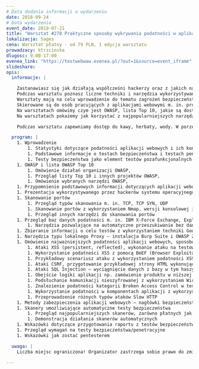 ```yaml
---
# Data dodania informacji o wydarzeniu
date: 2018-09-24
# Data wydarzenia
event_date: 2019-07-21
title: "Warsztat #278 Praktyczne sposoby wykrywania podatności w aplikacjach webowych"
lokalizacja: Sages
cena: Warsztat płatny - od 79 PLN, 1 edycja warsztatu
prowadzacy: ktrzcinska
dlugosc: 9:00-17:00
evenea_link: "https://testwebwaw.evenea.pl/?out=1&source=event_iframe"
slideshare:
opis:
  informacje: |

    Zastanawiasz się jak działają współcześni hackerzy oraz z jakich narzędzi korzystają? 
    Podczas warsztatu poznasz liczne techniki i narzędzia wykorzystywane do przełamywania zabezpieczeń aplikacji webowych.
    Warsztaty mają na celu wprowadzenie do tematu zagrożeń bezpieczeństwa aplikacji webowych.
    Skierowane są do osób pracujących z aplikacjami webowymi m. in. programistów i testerów, którzy chcieliby poznać podstawowe podatności, sposoby ich wykrywania oraz metody ochrony.
    Na warsztatach omówimy czym jest OWASP, lista Top 10, jakie są dostępne bazy podatności oraz co możemy sprawdzić wykonując proste skanowanie portów. Główną część warsztatów będą stanowiły testy aplikacji webowej zawierającej najczęściej występujące podatności m. in. XSS, SQL Injection, CSRF, czy też błędy logiki aplikacji.
    Na warsztatach pokażemy jak korzystać z najpopularniejszych narzędzi do testów bezpieczeństwa w tym narzędzi typu lokalnego Proxy oraz narzędzi do skanowania portów, podsłuchiwania ruchu oraz przechwytywania sesji użytkowników.

    Podczas warsztatu zapewniamy dostęp do kawy, herbaty, wody. W porze obiadowej zapewniamy pizzę w wersji mięsnej lub wegetariańskiej.

  program: |
    1. Wprowadzenie
        1. Statystyki dotyczące podatności aplikacji webowych i ich konsekwencji
        1. Podstawowe informacje o testach bezpieczeństwa i testach penetracyjnych
        1. Testy bezpieczeństwa jako element testów pozafunkcjonalnych
    1. OWASP i lista OWASP Top 10
        1. Omówienie działań organizacji OWASP,
        1. Przegląd listy Top 10 i innych projektów OWASP,
        1. Omówienie wybranych narzędzi OWASP,
    1. Przypomnienie podstawowych informacji dotyczących aplikacji webowych
    1. Prezentacja wykorzystywanego przez hackerów systemu operacyjnego Kali Linux
    1. Skanowanie portów
        1. Przegląd typów skanowania m. in. TCP, TCP SYN, UDP
        1. Skanowanie portów z wykorzystaniem Nmap, wersji konsolowej i GUI (Zenmap), skanowany adres IP z wystawionym podatnym serwerem aplikacyjnym i bazą danych
        1. Przegląd innych narzędzi do skanowania portów
    1. Przegląd baz danych podatności m. in. IBM X-Force Exchange, Exploit-db, CVEDetails, NullByte
        1. Narzędzia pozwalające na automatyczne przeszukiwanie bez danych podatności m.in. OWASP Dependency Check
    1. Zbieranie informacji o celu testów z wykorzystaniem techniki Google Hacking, automatycznej analizy metadanych oraz z wykorzystaniem mało znanych przeglądarek
    1. Narzędzia typu lokalnego Proxy – instalacja Burp Suite i OWASP ZAP, konfiguracja i przechwytywanie żądań do testowej aplikacji BadStore
    1. Omówienie najważniejszych podatności aplikacji webowych, sposobów ich wykrywania oraz zalecanych metod ochrony, połączone z samodzielnym wykrywaniem podatności przez uczestników warsztatów (podatności będziemy szukać w testowej aplikacji BadStore)
        1. Ataki XSS (persistent, reflected), wykonanie ataku na testowej aplikacji
        1. Wykorzystanie podatności XSS z pomocą BeEF (Browser Exploitation Framework) np. wyświetlenie okna dialogowego, uruchomienie dźwięku, pobranie plików cookie, czy zawartości schowka
        1. Przykładowy scenariusz ataku z wykorzystaniem podatności XSS i stworzonego samodzielnie przez uczestników fałszywego okna logowania do innego systemu
        1. Ataki CSRF, przygotowanie przykładowej strony HTML wykonującej atak
        1. Ataki SQL Injection – wyciągnięcie danych z bazy w tym haszy haseł, odczytanie haszy z haseł, zalogowanie na konto administratora aplikacji, pobranie informacji przeznaczonych dla administratora
        1. Obejście logiki aplikacji np. zamówienie produktu w niższej cenie
        1. Podsłuchanie komunikacji nieszyfrowanej z wykorzystaniem Wireshark
        1. Znalezienie podatności kategorii Broken Access Control w testowej aplikacji
        1. Wykorzystanie podatności w komponentach aplikacji z wykorzystaniem narzędzia Metasploit
        1. Przeprowadzenie różnych typów ataków Slow HTTP
    1. Metody zabezpieczenia aplikacji webowych – nagłówki bezpieczeństwa i flagi plików cookie
    1. Skanery umożliwiające automatyczne testy bezpieczeństwa
        1. Przegląd najpopularniejszych skanerów, zarówno płatnych jak i open source, omówienie skanera Burp Suite Professional
        1. Demonstracja działania skanerów automatycznych
    1. Wskazówki dotyczące przygotowania raportu z testów bezpieczeństwa
    1. Przegląd wymagań na testy bezpieczeństwa/penetracyjne
    1. Wskazówki jak zostać pentesterem

  uwaga: |
    Liczba miejsc ograniczona! Organizator zastrzega sobie prawo do zmiany lokalizacji wydarzenia oraz jego odwołania w przypadku niezgłoszenia się minimalnej liczby uczestników.

---
```

